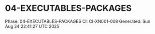 # 04-EXECUTABLES-PACKAGES
Phase: 04-EXECUTABLES-PACKAGES
CI: CI-XN001-008
Generated: Sun Aug 24 22:41:27 UTC 2025
